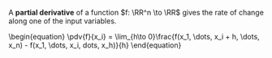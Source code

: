 A **partial derivative** of a function $f: \RR^n \to \RR$ gives the rate of change along one of the input variables.

\begin{equation}
\pdv{f}{x_i} = \lim_{h\to 0}\frac{f(x_1, \dots, x_i + h, \dots, x_n) - f(x_1, \dots, x_i, dots, x_h)}{h}
\end{equation}